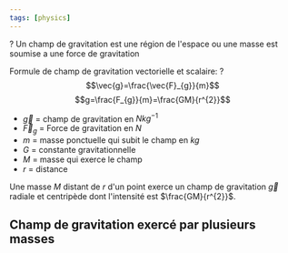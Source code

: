 ```yaml
---
tags: [physics] 
---
```


?
Un champ de gravitation est une région de l'espace ou une masse est soumise a une force de gravitation

Formule de champ de gravitation vectorielle et scalaire:
?
$$\vec{g}=\frac{\vec{F}_{g}}{m}$$
$$g=\frac{F_{g}}{m}=\frac{GM}{r^{2}}$$
- $\vec{g}$ = champ de gravitation en $Nkg^{-1}$
- $\vec{F}_{g}$ = Force de gravitation en $N$
- $m$ = masse ponctuelle qui subit le champ en $kg$
- $G$ = constante gravitationnelle
- $M$ = masse qui exerce le champ
- $r$ = distance

Une masse $M$ distant de $r$ d'un point exerce un champ de gravitation $\vec{g}$ radiale et centripède dont l'intensité est $\frac{GM}{r^{2}}$. 

## Champ de gravitation exercé par plusieurs masses
